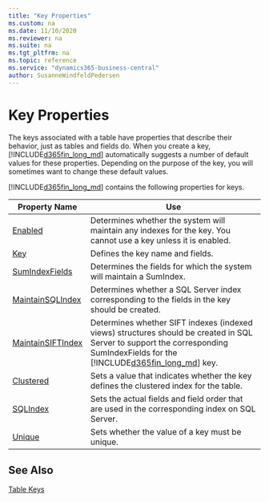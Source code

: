 ```yaml
---
title: "Key Properties"
ms.custom: na
ms.date: 11/10/2020
ms.reviewer: na
ms.suite: na
ms.tgt_pltfrm: na
ms.topic: reference
ms.service: "dynamics365-business-central"
author: SusanneWindfeldPedersen
---
```


# Key Properties

The keys associated with a table have properties that describe their behavior, just as tables and fields do. When you create a key, [!INCLUDE[d365fin_long_md](../includes/d365fin_long_md.md)] automatically suggests a number of default values for these properties. Depending on the purpose of the key, you will sometimes want to change these default values.  

 [!INCLUDE[d365fin_long_md](../includes/d365fin_long_md.md)] contains the following properties for keys.  

|Property Name|Use|  
|-------------------|---------|  
|[Enabled](devenv-enabled-property.md)|Determines whether the system will maintain any indexes for the key. You cannot use a key unless it is enabled.|  
|[Key](devenv-key-property.md)|Defines the key name and fields.|  
|[SumIndexFields](devenv-sumindexfields-property.md)|Determines the fields for which the system will maintain a SumIndex.|  
|[MaintainSQLIndex](devenv-maintainsql-index-property.md)|Determines whether a SQL Server index corresponding to the fields in the key should be created.|  
|[MaintainSIFTIndex](devenv-maintainsift-index-property.md)|Determines whether SIFT indexes (indexed views) structures should be created in SQL Server to support the corresponding SumIndexFields for the [!INCLUDE[d365fin_long_md](../includes/d365fin_long_md.md)] key.|  
|[Clustered](devenv-clustered-property.md)|Sets a value that indicates whether the key defines the clustered index for the table.|  
|[SQLIndex](devenv-sql-index-property.md)|Sets the actual fields and field order that are used in the corresponding index on SQL Server.|  
|[Unique](devenv-unique-property.md)|Sets whether the value of a key must be unique.| 

## See Also  

[Table Keys](../devenv-table-keys.md)
